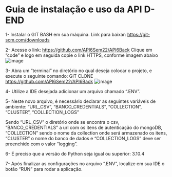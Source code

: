 # Guia de instalação e uso da API D-END

1- Instalar o GIT BASH em sua máquina.
Link para baixar: https://git-scm.com/downloads

2- Acesse o link: https://github.com/API6Sem22/API6Back
Clique em “code” e logo em seguida copie o link HTTPS, conforme imagem abaixo
![image](https://user-images.githubusercontent.com/55815856/203441469-2b0898f5-5b9a-4c5a-94f5-30904cb33654.png)

3-	Abra um “terminal” no diretório no qual deseja colocar o projeto, e execute o seguinte comando: GIT CLONE https://github.com/API6Sem22/API6Back
![image](https://user-images.githubusercontent.com/55815856/203441490-b10a6cd5-1f6e-45ed-845a-b2a8cf2065bd.png)

4-	Utilize a IDE desejada adicionar um arquivo chamado “.ENV”.

5-	Neste novo arquivo, é necessário declarar as seguintes variáveis de ambiente:
“URL_CSV”, “BANCO_CREDENTIALS”, “COLLECTION”, “CLUSTER”, “COLLECTION_LOGS”

Sendo “URL_CSV” o diretório onde se encontra o csv, “BANCO_CREDENTIALS” a url com os itens de autenticação do mongoDB, “COLLECTION” sendo o nome da collection onde será armazenado os itens, “CLUSTER” o nome do banco de dados e “COLLECTION_LOGS” deve ser preenchido com o valor “logging”.

6-	É preciso que a versão do Python seja igual ou superior: 3.10.4

7-	Após finalizar as configurações no arquivo “.ENV”, localize em sua IDE o botão “RUN” para rodar a aplicação.

